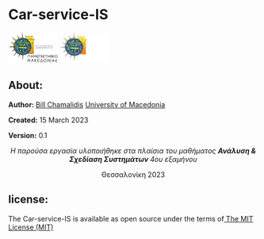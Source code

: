 # Car-service-IS

<img src="img/UOMLOGOGR.png#gh-light-mode-only" alt= “” width="20%" height="20%"> 
<img src="img/UOMLOGOGRWHITE.png#gh-dark-mode-only" alt= “” width="20%" height="20%"> 





<h2>About:</h2>
<p><b>Author: </b><a href="https://github.com/bill-chamal">Bill Chamalidis</a> <a href="https://www.uom.gr/">University of Macedonia</a></p>
<p><b>Created:</b> 15 March 2023</p>
<p><b>Version:</b> 0.1</p>

<p align="center"> <i> Η παρούσα εργασία υλοποιήθηκε στα πλαίσια του μαθήματος <b> Ανάλυση & Σχεδίαση Συστημάτων </b> 4ου εξαμήνου </i> </p> 

<p align="center"> Θεσσαλονίκη 2023  </p> 

<h2>license:</h2>
<p> The Car-service-IS is available as open source under the terms of<a href="https://github.com/bill-chamal/Car-service-IS/blob/db37606a14da6933994ade9e4c618c37b5444c1f/LICENSE"> The MIT License (MIT)</a></p>

